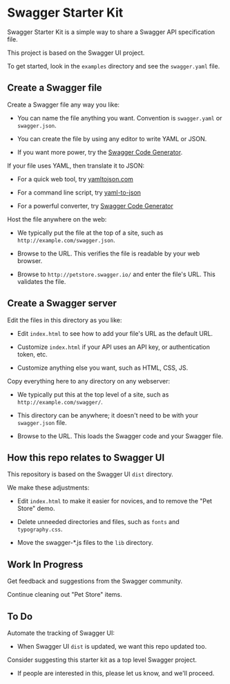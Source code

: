 # Swagger Starter Kit

Swagger Starter Kit is a simple way to share a Swagger API specification file.

This project is based on the Swagger UI project.

To get started, look in the `examples` directory and see the `swagger.yaml` file.


## Create a Swagger file

Create a Swagger file any way you like:

  * You can name the file anything you want. Convention is `swagger.yaml` or `swagger.json`.

  * You can create the file by using any editor to write YAML or JSON.

  * If you want more power, try the [Swagger Code Generator](https://github.com/swagger-api/swagger-codegen/blob/master/README.md).

If your file uses YAML, then translate it to JSON:

  * For a quick web tool, try [yamltojson.com](http://yamltojson.com/)

  * For a command line script, try [yaml-to-json](https://github.com/SixArm/sixarm_unix_shell_scripts/blob/master/yaml-to-json)

  * For a powerful converter, try [Swagger Code Generator](https://github.com/swagger-api/swagger-codegen/blob/master/README.md)

Host the file anywhere on the web:

  * We typically put the file at the top of a site, such as `http://example.com/swagger.json`.

  * Browse to the URL. This verifies the file is readable by your web browser.

  * Browse to `http://petstore.swagger.io/` and enter the file's URL. This validates the file.


## Create a Swagger server

Edit the files in this directory as you like:

   * Edit `index.html` to see how to add your file's URL as the default URL.

   * Customize `index.html` if your API uses an API key, or authentication token, etc.

   * Customize anything else you want, such as HTML, CSS, JS.

Copy everything here to any directory on any webserver:

   * We typically put this at the top level of a site, such as `http://example.com/swagger/`.

   * This directory can be anywhere; it doesn't need to be with your `swagger.json` file.

   * Browse to the URL. This loads the Swagger code and your Swagger file.


## How this repo relates to Swagger UI

This repository is based on the Swagger UI `dist` directory.

We make these adjustments:

  * Edit `index.html` to make it easier for novices, and to remove the "Pet Store" demo.

  * Delete unneeded directories and files, such as `fonts` and `typography.css`.

  * Move the swagger-*.js files to the `lib` directory.


## Work In Progress

Get feedback and suggestions from the Swagger community.

Continue cleaning out "Pet Store" items.


## To Do

Automate the tracking of Swagger UI:

  * When Swagger UI `dist` is updated, we want this repo updated too.

Consider suggesting this starter kit as a top level Swagger project.

  * If people are interested in this, please let us know, and we'll proceed.
